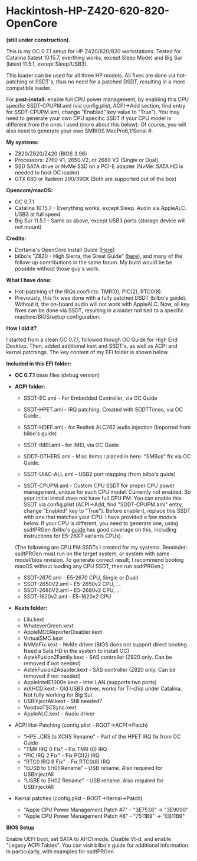 # Hackintosh-HP-Z420-620-820-OpenCore
**(still under construction)**. 

This is my OC 0.7.1 setup for HP Z420/620/820 workstations. Tested for Catalina (latest 10.15.7, everthing works, except Sleep Mode) and Big Sur (latest 11.5.1, except Sleep/USB3). 

This loader can be used for all three HP models. All fixes are done via hot-patching or SSDT's, thus no need for a patched DSDT, resulting in a more compatible loader. 

For **post-install:** enable full CPU power management, by enabling this CPU specific SSDT-CPUPM.aml (via config.plist, ACPI->Add section, find entry for SSDT-CPUPM.aml, change "Enabled" key value to "True"). You may need to generate your own CPU specific SSDT if your CPU model is different from the ones I used (more about this below). Of course, you will also need to generate your own SMBIOS MacPro6,1/Serial #.

**My systems:**

- Z820/Z620/Z420 (BIOS 3.96)
- Processors: 2760 V1, 2650 V2, or 2680 V2 (Single or Dual)
- SSD SATA drive or NvMe SSD on a PCI-E adapter (NvMe: SATA HD is needed to host OC loader)
- GTX 680 or Radeon 290/390X (Both are supported out of the box)
  
**Opencore/macOS:**

- OC 0.7.1
- Catalina 10.15.7 - Everything works, except Sleep. Audio via AppleALC. USB3 at full speed.
- Big Sur 11.5.1 - Same as above, except USB3 ports (storage device will not mount)

**Credits:**

- Dortania's OpenCore Install Guide ([Here](https://dortania.github.io/OpenCore-Install-Guide/))
- bilbo's "Z820 - High Sierra, the Great Guide" ([here](https://www.insanelymac.com/forum/topic/335860-guide-2018-z820-high-sierra-the-great-guide-sucess/)), and many of the follow-up contributions in the same forum. My build would be be possible without those guy's work.

**What I have done:**

- Hot-patching of the IRQs conflicts: TMR(0), PIC(2), RTC0(8). 
- Previously, this fix was done with a fully patched DSDT (bilbo's guide). Without it, the on-board audio will not work with AppleALC. Now, all key fixes can be done via SSDT, resulting in a loader not tied to a specific machine/BIOS/setup configuration. 


**How I did it?**

I started from a clean OC 0.7.1, followed though OC Guide for High End Desktop. Then, added additional kext and SSDT's, as well as ACPI and kernal patchings. The key content of my EFI folder is shown below. 

**Included in this EFI folder:**

- **OC 0.7.1** base files (debug version)
- **ACPI folder:**
	- SSDT-EC.aml		- For Embedded Controller, via OC Guide
	- SSDT-HPET.aml		- IRQ patching. Created with SDDTTimes, via OC Guide.. 
	- SSDT-HDEF.aml		- for Realtek ALC262 audio injection (Imported from bilbo's guide)
	- SSDT-IMEI.aml		- for IMEI, via OC Guide
	- SDDT-OTHERS.aml	- Misc items I placed in here: "SMBus" fix via OC Guide. 
	- SSDT-UIAC-ALL.aml	- USB2 port mapping (from bilbo's guide)
	
	- SSDT-CPUPM.aml	- Custom CPU SSDT for proper CPU power management, unique for each CPU model. Currently not enabled. So your initial install does not have full CPU PM. You can enable this SSDT via config.plist (ACPI->Add, find "SDDT-CPUPM.aml" entry, change "Enabled" key to "True"). Before enable it, replace this SSDT with one that matches your CPU. I have provided a few models below. If your CPU is different, you need to generate one, using ssdtPRGen (bilbo's [guide](https://www.insanelymac.com/forum/topic/335860-guide-2018-z820-high-sierra-the-great-guide-sucess/) has good coverage on this, including instructions for E5-26X7 variants CPUs).
	
	(The following are CPU PM SSDTs I created for my systems. Reminder: ssdtPRGen must run on the target system, or system with same model/bios revision. To generate correct result, I recommend booting macOS without loading any CPU SSDT, then run ssdtPRGen.)
	- SSDT-2670.aml		- E5-2670 CPU, Single or Dual)
	- SSDT-2650V2.aml	- E5-2650v2 CPU, ...
	- SSDT-2680V2.aml	- E5-2680v2 CPU, ...
	- SSDT-1620v2.aml	- E5-1620v2 CPU
	
- **Kexts folder:**
	- Lilu.kext
	- WhateverGreen.kext
	- AppleMCEReporterDisabler.kext
	- VirtualSMC.kext
	- NVMeFix.kext						- NvMe driver (BIOS does not support direct booting. Need a Sata HD in the system to install OC)
	- AstekFusion2Family.kext			- SAS controller (Z820 only. Can be removed if not needed)
	- AstekFusion2Adapter.kext			- SAS controller (Z820 only. Can be removed if not needed)
	- AppleIntelE1000e.kext				- Intel LAN (supports two ports)
	- mXHCD.kext						- Old USB3 driver, works for TI-chip under Catalina. Not fully working for Big Sur.
	- USBInjectAll.kext					- Still needed?
	- VoodooTSCSync.kext
	- AppleALC.kext						- Audio driver
	
- ACPI Hot-Patching (config.plist - ROOT->ACPI->Patch)
	- "HPE _CRS to XCRS Rename"			- Part of the HPET IRQ fix from OC Guide
	- "TMR IRQ 0 Fix"					- Fix TMR (0) IRQ
	- "PIC IRQ 2 Fix"					- Fix PCI(2) IRQ
	- "RTC0 IRQ 8 Fix"					- Fix RTC0(8) IRQ
	- "EUSB to EH01 Rename"				- USB rename. Also required for USBInjectAll
	- "USBE to EH02 Rename"				- USB rename. Also required for USBInjectAll

- Kernal patches (config.plist - ROOT->Kernal->Patch)
	- "Apple CPU Power Management Patch #7"		- "3E7538" -> "3E9090"
	- "Apple CPU Power Management Patch #8"		- "7511B9" -> "EB11B9"
	
**BIOS Setup**

Enable UEFI boot, set SATA to AHCI mode, Disable Vt-d, and enable "Legacy ACPI Tables". You can visit bilbo's guide for additional information. In particularly,  with examples for ssdtPRGen 